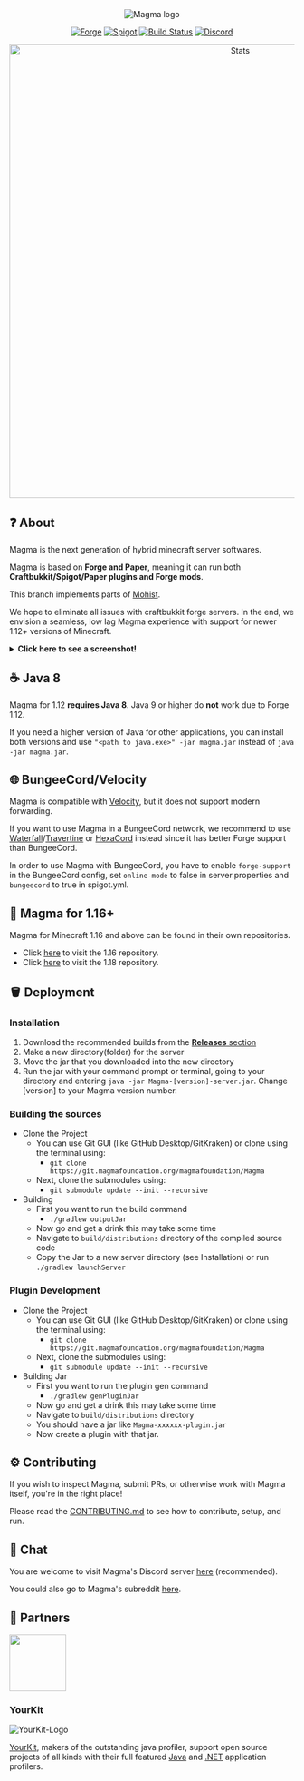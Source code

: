<div align="center">
<img src="https://i.imgur.com/zTCTCWG.png" alt="Magma logo" align="middle"></img>

[![Forge](https://img.shields.io/badge/Minecraft%20Forge-1.12.2%20--%202860-orange.svg?style=flat)](https://files.minecraftforge.net/net/minecraftforge/forge/index_1.12.2.html)
[![Spigot](https://img.shields.io/badge/Paper/Spigot-1.12.2-yellow.svg)](https://github.com/PaperMC/Paper/tree/ver/1.12.2)
[![Build Status](https://git.magmafoundation.org/magmafoundation/Magma/badges/master/pipeline.svg)](https://git.magmafoundation.org/magmafoundation/Magma/)
[![Discord](https://img.shields.io/discord/612695539729039411.svg?logo=discord&logoWidth=18&colorB=7289DA)](https://discord.gg/magma)

<a href="https://bstats.org/plugin/bukkit/Magma/5445"> <img src="https://bstats.org/signatures/bukkit/magma.svg" alt="Stats" width="800"> </a>
</div>

## ❓ About

Magma is the next generation of hybrid minecraft server softwares.

Magma is based on **Forge and Paper**, meaning it can run both **Craftbukkit/Spigot/Paper plugins and Forge mods**.

This branch implements parts of [Mohist](https://github.com/MohistMC/Mohist).

We hope to eliminate all issues with craftbukkit forge servers. In the end, we envision a seamless, low lag Magma experience with support for newer 1.12+ versions of Minecraft.
<details>
   <summary><b>Click here to see a screenshot!</b></summary>
   <img src="https://i.imgur.com/3DnRHur.png" alt="EssentialsX with Chisel and Biomes O' Plenty" width="640">
   </br><a href="https://essentialsx.net/">EssentialsX</a> with <a href="https://www.curseforge.com/minecraft/mc-mods/chisel">Chisel</a> and <a href="https://www.curseforge.com/minecraft/mc-mods/biomes-o-plenty">Biomes O' Plenty</a>
</details>

## ☕️ Java 8
Magma for 1.12 <b>requires Java 8</b>. Java 9 or higher do <b>not</b> work due to Forge 1.12.

If you need a higher version of Java for other applications, you can install both versions and use `"<path to java.exe>" -jar magma.jar` instead of `java -jar magma.jar`.

## 🌐 BungeeCord/Velocity

Magma is compatible with [Velocity](https://velocitypowered.com/downloads), but it does not support modern forwarding.

If you want to use Magma in a BungeeCord network, we recommend to use [Waterfall](https://github.com/PaperMC/Waterfall)/[Travertine](https://github.com/PaperMC/Travertine) or [HexaCord](https://github.com/HexagonMC/BungeeCord) instead since it has better Forge support than BungeeCord.

In order to use Magma with BungeeCord, you have to enable `forge-support` in the BungeeCord config, set `online-mode` to false in server.properties and `bungeecord` to true in spigot.yml.

## 🧪 Magma for 1.16+

Magma for Minecraft 1.16 and above can be found in their own repositories. 

- Click [here](https://git.magmafoundation.org/magmafoundation/Magma-1-16-x) to visit the 1.16 repository.
- Click [here](https://git.magmafoundation.org/magmafoundation/Magma-1-18-x) to visit the 1.18 repository.

## 🪣 Deployment

### Installation

1. Download the recommended builds from the [**Releases** section](https://git.magmafoundation.org/magmafoundation/Magma/releases)
2. Make a new directory(folder) for the server
3. Move the jar that you downloaded into the new directory
4. Run the jar with your command prompt or terminal, going to your directory and entering `java -jar Magma-[version]-server.jar`. Change [version] to your Magma version number.

### Building the sources

- Clone the Project
  - You can use Git GUI (like GitHub Desktop/GitKraken) or clone using the terminal using:
    - `git clone https://git.magmafoundation.org/magmafoundation/Magma`
  - Next, clone the submodules using:
    - `git submodule update --init --recursive`
- Building
  - First you want to run the build command
    - `./gradlew outputJar`
  - Now go and get a drink this may take some time
  - Navigate to `build/distributions` directory of the compiled source code
  - Copy the Jar to a new server directory (see Installation) or run `./gradlew launchServer`

### Plugin Development

- Clone the Project
  - You can use Git GUI (like GitHub Desktop/GitKraken) or clone using the terminal using:
    - `git clone https://git.magmafoundation.org/magmafoundation/Magma`
  - Next, clone the submodules using:
    - `git submodule update --init --recursive`
- Building Jar
  - First you want to run the plugin gen command
    - `./gradlew genPluginJar`
  - Now go and get a drink this may take some time
  - Navigate to `build/distributions` directory
  - You should have a jar like `Magma-xxxxxx-plugin.jar`
  - Now create a plugin with that jar.

## ⚙️ Contributing

If you wish to inspect Magma, submit PRs, or otherwise work with Magma itself, you're in the right place!

Please read the [CONTRIBUTING.md](https://git.magmafoundation.org/magmafoundation/Magma/CONTRIBUTING.md) to see how to contribute, setup, and run.

## 💬 Chat

You are welcome to visit Magma's Discord server [here](https://discord.gg/Magma) (recommended).

You could also go to Magma's subreddit [here](https://www.reddit.com/r/Magma).

## 👥 Partners
<a href="https://craftycontrol.com/"><img src="https://i.imgur.com/243oDOX.png" width="100" height="100"></a>

### YourKit
![YourKit-Logo](https://www.yourkit.com/images/yklogo.png)

[YourKit](http://www.yourkit.com/), makers of the outstanding java profiler, support open source projects of all kinds with their full featured [Java](https://www.yourkit.com/java/profiler/index.jsp) and [.NET](https://www.yourkit.com/.net/profiler/index.jsp) application profilers.
